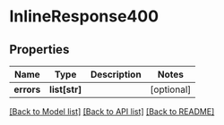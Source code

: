 # InlineResponse400

## Properties
Name | Type | Description | Notes
------------ | ------------- | ------------- | -------------
**errors** | **list[str]** |  | [optional] 

[[Back to Model list]](./README.md#documentation-for-models) [[Back to API list]](../README.md#documentation-for-api-endpoints) [[Back to README]](../README.md)

